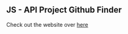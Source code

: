 ## JS - API Project Github Finder
Check out the website over <a href="https://rishab1128.github.io/JS_sandbox/API-Project-Github Finder/">here</a>
